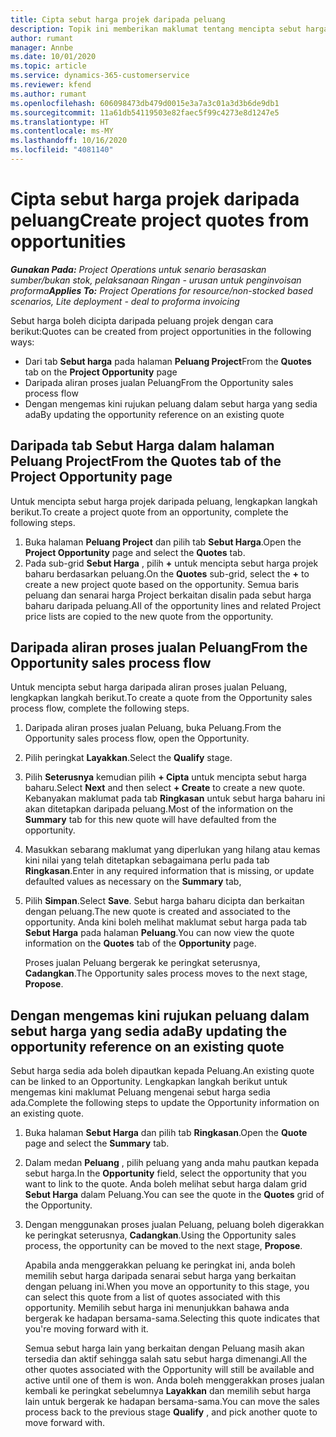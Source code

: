 ```yaml
---
title: Cipta sebut harga projek daripada peluang
description: Topik ini memberikan maklumat tentang mencipta sebut harga projek daripada peluang.
author: rumant
manager: Annbe
ms.date: 10/01/2020
ms.topic: article
ms.service: dynamics-365-customerservice
ms.reviewer: kfend
ms.author: rumant
ms.openlocfilehash: 606098473db479d0015e3a7a3c01a3d3b6de9db1
ms.sourcegitcommit: 11a61db54119503e82faec5f99c4273e8d1247e5
ms.translationtype: HT
ms.contentlocale: ms-MY
ms.lasthandoff: 10/16/2020
ms.locfileid: "4081140"
---
```

# <a name="create-project-quotes-from-opportunities"></a><span data-ttu-id="463e8-103">Cipta sebut harga projek daripada peluang</span><span class="sxs-lookup"><span data-stu-id="463e8-103">Create project quotes from opportunities</span></span>

<span data-ttu-id="463e8-104">_**Gunakan Pada:** Project Operations untuk senario berasaskan sumber/bukan stok, pelaksanaan Ringan - urusan untuk penginvoisan proforma_</span><span class="sxs-lookup"><span data-stu-id="463e8-104">_**Applies To:** Project Operations for resource/non-stocked based scenarios, Lite deployment - deal to proforma invoicing_</span></span>

<span data-ttu-id="463e8-105">Sebut harga boleh dicipta daripada peluang projek dengan cara berikut:</span><span class="sxs-lookup"><span data-stu-id="463e8-105">Quotes can be created from project opportunities in the following ways:</span></span>

- <span data-ttu-id="463e8-106">Dari tab **Sebut harga** pada halaman **Peluang Project**</span><span class="sxs-lookup"><span data-stu-id="463e8-106">From the **Quotes** tab on the **Project Opportunity** page</span></span>
- <span data-ttu-id="463e8-107">Daripada aliran proses jualan Peluang</span><span class="sxs-lookup"><span data-stu-id="463e8-107">From the Opportunity sales process flow</span></span>
- <span data-ttu-id="463e8-108">Dengan mengemas kini rujukan peluang dalam sebut harga yang sedia ada</span><span class="sxs-lookup"><span data-stu-id="463e8-108">By updating the opportunity reference on an existing quote</span></span>

## <a name="from-the-quotes-tab-of-the-project-opportunity-page"></a><span data-ttu-id="463e8-109">Daripada tab Sebut Harga dalam halaman Peluang Project</span><span class="sxs-lookup"><span data-stu-id="463e8-109">From the Quotes tab of the Project Opportunity page</span></span>

<span data-ttu-id="463e8-110">Untuk mencipta sebut harga projek daripada peluang, lengkapkan langkah berikut.</span><span class="sxs-lookup"><span data-stu-id="463e8-110">To create a project quote from an opportunity, complete the following steps.</span></span>

1. <span data-ttu-id="463e8-111">Buka halaman **Peluang Project** dan pilih tab **Sebut Harga**.</span><span class="sxs-lookup"><span data-stu-id="463e8-111">Open the **Project Opportunity** page and select the **Quotes** tab.</span></span> 
2. <span data-ttu-id="463e8-112">Pada sub-grid **Sebut Harga** , pilih **+** untuk mencipta sebut harga projek baharu berdasarkan peluang.</span><span class="sxs-lookup"><span data-stu-id="463e8-112">On the **Quotes** sub-grid, select the **+** to create a new project quote based on the opportunity.</span></span> <span data-ttu-id="463e8-113">Semua baris peluang dan senarai harga Project berkaitan disalin pada sebut harga baharu daripada peluang.</span><span class="sxs-lookup"><span data-stu-id="463e8-113">All of the opportunity lines and related Project price lists are copied to the new quote from the opportunity.</span></span>

## <a name="from-the-opportunity-sales-process-flow"></a><span data-ttu-id="463e8-114">Daripada aliran proses jualan Peluang</span><span class="sxs-lookup"><span data-stu-id="463e8-114">From the Opportunity sales process flow</span></span>

<span data-ttu-id="463e8-115">Untuk mencipta sebut harga daripada aliran proses jualan Peluang, lengkapkan langkah berikut.</span><span class="sxs-lookup"><span data-stu-id="463e8-115">To create a quote from the Opportunity sales process flow, complete the following steps.</span></span>

1. <span data-ttu-id="463e8-116">Daripada aliran proses jualan Peluang, buka Peluang.</span><span class="sxs-lookup"><span data-stu-id="463e8-116">From the Opportunity sales process flow, open the Opportunity.</span></span>
2. <span data-ttu-id="463e8-117">Pilih peringkat **Layakkan**.</span><span class="sxs-lookup"><span data-stu-id="463e8-117">Select the **Qualify** stage.</span></span> 
3. <span data-ttu-id="463e8-118">Pilih **Seterusnya** kemudian pilih **+ Cipta** untuk mencipta sebut harga baharu.</span><span class="sxs-lookup"><span data-stu-id="463e8-118">Select **Next** and then select **+ Create** to create a new quote.</span></span> <span data-ttu-id="463e8-119">Kebanyakan maklumat pada tab **Ringkasan** untuk sebut harga baharu ini akan ditetapkan daripada peluang.</span><span class="sxs-lookup"><span data-stu-id="463e8-119">Most of the information on the **Summary** tab for this new quote will have defaulted from the opportunity.</span></span> 
4. <span data-ttu-id="463e8-120">Masukkan sebarang maklumat yang diperlukan yang hilang atau kemas kini nilai yang telah ditetapkan sebagaimana perlu pada tab **Ringkasan**.</span><span class="sxs-lookup"><span data-stu-id="463e8-120">Enter in any required information that is missing, or update defaulted values as necessary on the **Summary** tab,</span></span>
5. <span data-ttu-id="463e8-121">Pilih **Simpan**.</span><span class="sxs-lookup"><span data-stu-id="463e8-121">Select **Save**.</span></span> <span data-ttu-id="463e8-122">Sebut harga baharu dicipta dan berkaitan dengan peluang.</span><span class="sxs-lookup"><span data-stu-id="463e8-122">The new quote is created and associated to the opportunity.</span></span> <span data-ttu-id="463e8-123">Anda kini boleh melihat maklumat sebut harga pada tab **Sebut Harga** pada halaman **Peluang**.</span><span class="sxs-lookup"><span data-stu-id="463e8-123">You can now view the quote information on the **Quotes** tab of the **Opportunity** page.</span></span> 

   <span data-ttu-id="463e8-124">Proses jualan Peluang bergerak ke peringkat seterusnya, **Cadangkan**.</span><span class="sxs-lookup"><span data-stu-id="463e8-124">The Opportunity sales process moves to the next stage, **Propose**.</span></span>


## <a name="by-updating-the-opportunity-reference-on-an-existing-quote"></a><span data-ttu-id="463e8-125">Dengan mengemas kini rujukan peluang dalam sebut harga yang sedia ada</span><span class="sxs-lookup"><span data-stu-id="463e8-125">By updating the opportunity reference on an existing quote</span></span>

<span data-ttu-id="463e8-126">Sebut harga sedia ada boleh dipautkan kepada Peluang.</span><span class="sxs-lookup"><span data-stu-id="463e8-126">An existing quote can be linked to an Opportunity.</span></span> <span data-ttu-id="463e8-127">Lengkapkan langkah berikut untuk mengemas kini maklumat Peluang mengenai sebut harga sedia ada.</span><span class="sxs-lookup"><span data-stu-id="463e8-127">Complete the following steps to update the Opportunity information on an existing quote.</span></span>

1. <span data-ttu-id="463e8-128">Buka halaman **Sebut Harga** dan pilih tab **Ringkasan**.</span><span class="sxs-lookup"><span data-stu-id="463e8-128">Open the **Quote** page and select the **Summary** tab.</span></span>
2. <span data-ttu-id="463e8-129">Dalam medan **Peluang** , pilih peluang yang anda mahu pautkan kepada sebut harga.</span><span class="sxs-lookup"><span data-stu-id="463e8-129">In the **Opportunity** field, select the opportunity that you want to link to the quote.</span></span> <span data-ttu-id="463e8-130">Anda boleh melihat sebut harga dalam grid **Sebut Harga** dalam Peluang.</span><span class="sxs-lookup"><span data-stu-id="463e8-130">You can see the quote in the **Quotes** grid of the Opportunity.</span></span> 
3. <span data-ttu-id="463e8-131">Dengan menggunakan proses jualan Peluang, peluang boleh digerakkan ke peringkat seterusnya, **Cadangkan**.</span><span class="sxs-lookup"><span data-stu-id="463e8-131">Using the Opportunity sales process, the opportunity can be moved to the next stage, **Propose**.</span></span> 

   <span data-ttu-id="463e8-132">Apabila anda menggerakkan peluang ke peringkat ini, anda boleh memilih sebut harga daripada senarai sebut harga yang berkaitan dengan peluang ini.</span><span class="sxs-lookup"><span data-stu-id="463e8-132">When you move an opportunity to this stage, you can select this quote from a list of quotes associated with this opportunity.</span></span> <span data-ttu-id="463e8-133">Memilih sebut harga ini menunjukkan bahawa anda bergerak ke hadapan bersama-sama.</span><span class="sxs-lookup"><span data-stu-id="463e8-133">Selecting this quote indicates that you're moving forward with it.</span></span>

   <span data-ttu-id="463e8-134">Semua sebut harga lain yang berkaitan dengan Peluang masih akan tersedia dan aktif sehingga salah satu sebut harga dimenangi.</span><span class="sxs-lookup"><span data-stu-id="463e8-134">All the other quotes associated with the Opportunity will still be available and active until one of them is won.</span></span> <span data-ttu-id="463e8-135">Anda boleh menggerakkan proses jualan kembali ke peringkat sebelumnya **Layakkan** dan memilih sebut harga lain untuk bergerak ke hadapan bersama-sama.</span><span class="sxs-lookup"><span data-stu-id="463e8-135">You can move the sales process back to the previous stage **Qualify** , and pick another quote to move forward with.</span></span>
